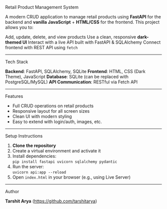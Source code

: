 Retail Product Management System

A modern CRUD application to manage retail products using **FastAPI** for the backend and **vanilla JavaScript** + **HTML/CSS** for the frontend. This project allows you to:

Add, update, delete, and view products
Use a clean, responsive **dark-themed UI**
Interact with a live API built with FastAPI & SQLAlchemy
Connect frontend with REST API using `fetch`

---

Tech Stack

**Backend**: FastAPI, SQLAlchemy, SQLite
**Frontend**: HTML, CSS (Dark Theme), JavaScript
**Database**: SQLite (can be replaced with PostgreSQL/MySQL)
**API Communication**: RESTful via Fetch API

---

Features

- Full CRUD operations on retail products
- Responsive layout for all screen sizes
- Clean UI with modern styling
- Easy to extend with login/auth, images, etc.

---

Setup Instructions

1. **Clone the repository**
2. Create a virtual environment and activate it
3. Install dependencies:  
   `pip install fastapi uvicorn sqlalchemy pydantic`
4. Run the server:  
   `uvicorn api:app --reload`
5. Open `index.html` in your browser (e.g., using Live Server)

---

Author

**Tarshit Arya** (https://github.com/tarshitarya)
